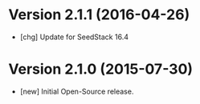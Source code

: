 # Version 2.1.1 (2016-04-26)

* [chg] Update for SeedStack 16.4

# Version 2.1.0 (2015-07-30)

* [new] Initial Open-Source release.
